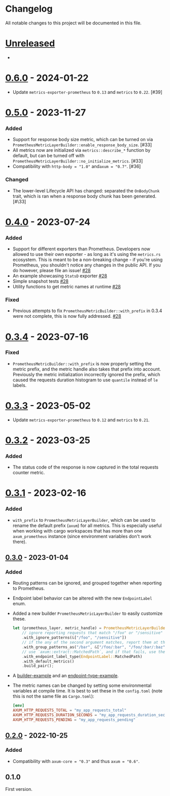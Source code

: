 # Changelog

All notable changes to this project will be documented in this file.

# [Unreleased]

-

# [0.6.0] - 2024-01-22

- Update `metrics-exporter-prometheus` to `0.13` and `metrics` to `0.22`. [\#39]

# [0.5.0] - 2023-11-27

### Added

- Support for response body size metric, which can be turned on via `PrometheusMetricLayerBuilder::enable_response_body_size`. [\#33]
- All metrics now are initialized via `metrics::describe_*` function by default, but can be turned off with `PrometheusMetricLayerBuilder::no_initialize_metrics`. [\#33]
- Compatibility with `http-body = "1.0"` and`axum = "0.7"`. [\#36]

### Changed

- The lower-level Lifecycle API has changed: separated the `OnBodyChunk` trait, which is ran when a response body chunk has been generated. [#\33]

# [0.4.0] - 2023-07-24

### Added

- Support for different exporters than Prometheus. Developers now allowed to use their own exporter - as long as it's using the `metrics.rs` ecosystem. This is meant to be a non-breaking change - if you're using Prometheus, you shouldn't notice any changes in the public API. If you do however, please file an issue! [\#28]
- An example showcasing `StatsD` exporter [\#28]
- Simple snapshot tests [\#28]
- Utility functions to get metric names at runtime [\#28]

### Fixed

- Previous attempts to fix `PrometheusMetricBuilder::with_prefix` in 0.3.4 were not complete, this is now fully addressed. [\#28]

# [0.3.4] - 2023-07-16

### Fixed

- `PrometheusMetricBuilder::with_prefix` is now properly setting the metric prefix, and the metric handle also takes that prefix into account.
  Previously the metric initialization incorrectly ignored the prefix, which caused the requests duration histogram to use `quantile` instead of `le` labels.

# [0.3.3] - 2023-05-02

- Update `metrics-exporter-prometheus` to `0.12` and `metrics` to `0.21`.

# [0.3.2] - 2023-03-25

### Added

- The status code of the response is now captured in the total requests counter metric.

# [0.3.1] - 2023-02-16

### Added

- `with_prefix` to `PrometheusMetricLayerBuilder`, which can be used to rename the default prefix (`axum`) for all metrics. This is especially useful when
  working with cargo workspaces that has more than one `axum_prometheus` instance (since environment variables don't work there).

## [0.3.0] - 2023-01-04

### Added

- Routing patterns can be ignored, and grouped together when reporting to Prometheus.
- Endpoint label behavior can be altered with the new `EndpointLabel` enum.
- Added a new builder `PrometheusMetricLayerBuilder` to easily customize these.

  ```rust
  let (prometheus_layer, metric_handle) = PrometheusMetricLayerBuilder::new()
      // ignore reporting requests that match "/foo" or "/sensitive"
      .with_ignore_patterns(&["/foo", "/sensitive"])
      // if the any of the second argument matches, report them at the `/bar` endpoint
      .with_group_patterns_as("/bar", &["/foo/:bar", "/foo/:bar/:baz"])
      // use `axum::extract::MatchedPath`, and if that fails, use the exact requested URI
      .with_endpoint_label_type(EndpointLabel::MatchedPath)
      .with_default_metrics()
      .build_pair();
  ```

- A [builder-example](examples/builder-example/) and an [endpoint-type-example](examples/endpoint-type-example/).

- The metric names can be changed by setting some environmental variables at compile time. It is best to set these in the `config.toml` (note this is not the same file as `Cargo.toml`):
  ```toml
  [env]
  AXUM_HTTP_REQUESTS_TOTAL = "my_app_requests_total"
  AXUM_HTTP_REQUESTS_DURATION_SECONDS = "my_app_requests_duration_seconds"
  AXUM_HTTP_REQUESTS_PENDING = "my_app_requests_pending"
  ```

## [0.2.0] - 2022-10-25

### Added

- Compatibility with `axum-core = "0.3"` and thus `axum = "0.6"`.

## 0.1.0

First version.

[unreleased]: https://github.com/Ptrskay3/axum-prometheus/compare/release/0.6.0..master
[0.2.0]: https://github.com/Ptrskay3/axum-prometheus/compare/9fb600d7d9ac2e6d38e6399119fc7ba7f25d5fe0...756dc67bf2baae2de406e012bdaa2334ce0fcdcb
[0.3.0]: https://github.com/Ptrskay3/axum-prometheus/compare/axum-0.6...release/0.3
[0.3.1]: https://github.com/Ptrskay3/axum-prometheus/compare/release/0.3...release/0.3.1
[0.3.2]: https://github.com/Ptrskay3/axum-prometheus/compare/release/0.3.1...release/0.3.2
[0.3.3]: https://github.com/Ptrskay3/axum-prometheus/compare/release/0.3.2...release/0.3.3
[0.3.4]: https://github.com/Ptrskay3/axum-prometheus/compare/release/0.3.3...release/0.3.4
[0.4.0]: https://github.com/Ptrskay3/axum-prometheus/compare/release/0.3.4...release/0.4.0
[0.5.0]: https://github.com/Ptrskay3/axum-prometheus/compare/release/0.4.0...release/0.5.0
[0.6.0]: https://github.com/Ptrskay3/axum-prometheus/compare/release/0.5.0...release/0.6.0
[\#28]: https://github.com/Ptrskay3/axum-prometheus/pull/28
